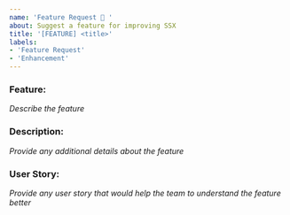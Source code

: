 ```yaml
---
name: 'Feature Request 🚀 '
about: Suggest a feature for improving SSX
title: '[FEATURE] <title>'
labels:
- 'Feature Request'
- 'Enhancement'
---
```


  ### Feature:
_Describe the feature_

  ### Description:
_Provide any additional details about the feature_

  ### User Story:
_Provide any user story that would help the team to understand the feature better_
